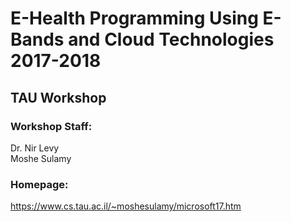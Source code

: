 # E-Health Programming Using E-Bands and Cloud Technologies 2017-2018
## TAU Workshop
### Workshop Staff:
Dr. Nir Levy  
Moshe Sulamy

### Homepage:
https://www.cs.tau.ac.il/~moshesulamy/microsoft17.htm
